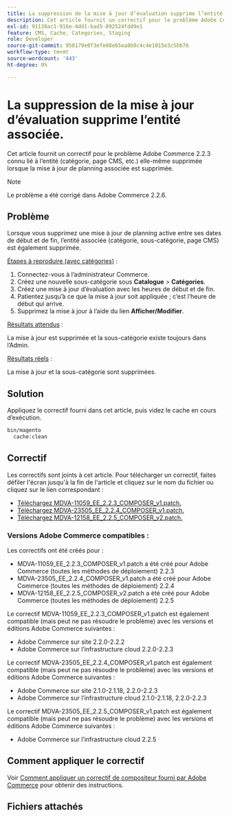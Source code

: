 ```yaml
---
title: La suppression de la mise à jour d’évaluation supprime l’entité associée.
description: Cet article fournit un correctif pour le problème Adobe Commerce 2.2.3 connu lié à l’entité (catégorie, page CMS, etc.) elle-même supprimée lorsque la mise à jour de planning associée est supprimée.
exl-id: 91138ac1-916e-4dd1-bad5-892524fdd9e1
feature: CMS, Cache, Categories, Staging
role: Developer
source-git-commit: 958179e0f3efe08e65ea8b0c4c4e1015e3c5bb76
workflow-type: tm+mt
source-wordcount: '443'
ht-degree: 0%

---
```


# La suppression de la mise à jour d’évaluation supprime l’entité associée.

Cet article fournit un correctif pour le problème Adobe Commerce 2.2.3 connu lié à l’entité (catégorie, page CMS, etc.) elle-même supprimée lorsque la mise à jour de planning associée est supprimée.

>[!NOTE]
>
>Le problème a été corrigé dans Adobe Commerce 2.2.6.

## Problème

Lorsque vous supprimez une mise à jour de planning active entre ses dates de début et de fin, l’entité associée (catégorie, sous-catégorie, page CMS) est également supprimée.

<u>Étapes à reproduire (avec catégories)</u> :

1. Connectez-vous à l’administrateur Commerce.
1. Créez une nouvelle sous-catégorie sous **Catalogue** > **Catégories**.
1. Créez une mise à jour d’évaluation avec les heures de début et de fin.
1. Patientez jusqu’à ce que la mise à jour soit appliquée ; c’est l’heure de début qui arrive.
1. Supprimez la mise à jour à l’aide du lien **Afficher/Modifier**.

<u>Résultats attendus</u> :

La mise à jour est supprimée et la sous-catégorie existe toujours dans l’Admin.

<u>Résultats réels</u> :

La mise à jour et la sous-catégorie sont supprimées.

## Solution

Appliquez le correctif fourni dans cet article, puis videz le cache en cours d’exécution.

```bash
bin/magento
  cache:clean
```

## Correctif

Les correctifs sont joints à cet article. Pour télécharger un correctif, faites défiler l&#39;écran jusqu&#39;à la fin de l&#39;article et cliquez sur le nom du fichier ou cliquez sur le lien correspondant :

* [Téléchargez MDVA-11059\_EE\_2.2.3\_COMPOSER\_v1.patch.](assets/MDVA-11059_EE_2.2.3_COMPOSER_v1.patch.zip)
* [Téléchargez MDVA-23505\_EE\_2.2.4\_COMPOSER\_v1.patch.](assets/MDVA-23505_EE_2.2.4_COMPOSER_v1.patch.zip)
* [Téléchargez MDVA-12158\_EE\_2.2.5\_COMPOSER\_v2.patch.](assets/MDVA-12158_EE_2.2.5_COMPOSER_v2.patch.zip)

### Versions Adobe Commerce compatibles :

Les correctifs ont été créés pour :

* MDVA-11059\_EE\_2.2.3\_COMPOSER\_v1.patch a été créé pour Adobe Commerce (toutes les méthodes de déploiement) 2.2.3
* MDVA-23505\_EE\_2.2.4\_COMPOSER\_v1.patch a été créé pour Adobe Commerce (toutes les méthodes de déploiement) 2.2.4
* MDVA-12158\_EE\_2.2.5\_COMPOSER\_v2.patch a été créé pour Adobe Commerce (toutes les méthodes de déploiement) 2.2.5

Le correctif MDVA-11059\_EE\_2.2.3\_COMPOSER\_v1.patch est également compatible (mais peut ne pas résoudre le problème) avec les versions et éditions Adobe Commerce suivantes :

* Adobe Commerce sur site 2.2.0-2.2.2
* Adobe Commerce sur l’infrastructure cloud 2.2.0-2.2.3

Le correctif MDVA-23505\_EE\_2.2.4\_COMPOSER\_v1.patch est également compatible (mais peut ne pas résoudre le problème) avec les versions et éditions Adobe Commerce suivantes :

* Adobe Commerce sur site 2.1.0-2.1.18, 2.2.0-2.2.3
* Adobe Commerce sur l’infrastructure cloud 2.1.0-2.1.18, 2.2.0-2.2.3

Le correctif MDVA-23505\_EE\_2.2.5\_COMPOSER\_v1.patch est également compatible (mais peut ne pas résoudre le problème) avec les versions et éditions Adobe Commerce suivantes :

* Adobe Commerce sur l’infrastructure cloud 2.2.5

## Comment appliquer le correctif

Voir [Comment appliquer un correctif de compositeur fourni par Adobe Commerce](/help/how-to/general/how-to-apply-a-composer-patch-provided-by-magento.md) pour obtenir des instructions.

## Fichiers attachés

